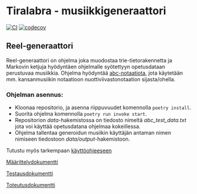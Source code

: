 # Tiralabra - musiikkigeneraattori

[![CI](https://github.com/Ronttikasa/tiralabra/actions/workflows/main.yml/badge.svg)](https://github.com/Ronttikasa/tiralabra/actions/workflows/main.yml)
[![codecov](https://codecov.io/gh/Ronttikasa/tiralabra/branch/main/graph/badge.svg?token=JEOZCTXS7I)](https://codecov.io/gh/Ronttikasa/tiralabra)

## Reel-generaattori

Reel-generaattori on ohjelma joka muodostaa trie-tietorakennetta ja Markovin ketjuja hyödyntäen ohjelmalle syötettyyn opetusdataan perustuvaa musiikkia. Ohjelma hyödyntää [abc-notaatiota](https://abcnotation.com/blog/2010/01/31/how-to-understand-abc-the-basics/), jota käytetään mm. kansanmusiikin notaatioon nuottiviivastonotaation sijasta/ohella.


### Ohjelman asennus:

- Kloonaa repositorio, ja asenna riippuvuudet komennolla `poetry install`.
- Suorita ohjelma komennolla `poetry run invoke start`.
- Repositorion _data_-hakemistossa on tiedosto nimeltä _abc_test_data.txt_ jota voi käyttää opetusdatana ohjelmaa kokeillessa. 
- Ohjelma tallentaa generoidun musiikin käyttäjän antaman nimen nimiseen tiedostoon _data/output_-hakemistoon.

Tutustu myös tarkempaan [käyttöohjeeseen](/dokumentaatio/kayttoohje.md)

[Määrittelydokumentti](/dokumentaatio/maarittely.md)

[Testausdokumentti](/dokumentaatio/testausdokumentti.md)

[Toteutusdokumentti](/dokumentaatio/toteutusdokumentti.md)
